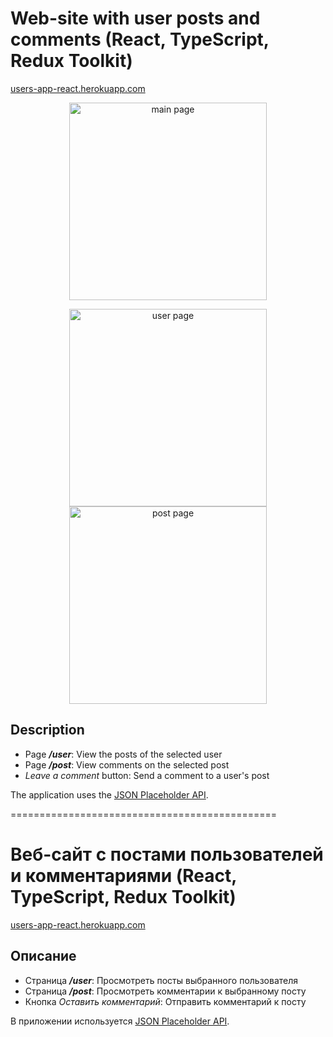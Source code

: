 # Web-site with user posts and comments (React, TypeScript, Redux Toolkit)

[users-app-react.herokuapp.com](https://users-app-react.herokuapp.com/)

<p align="center">
  <img width="316" alt="main page" src="https://user-images.githubusercontent.com/63950558/170697095-550cfb3d-332c-496e-aaca-b94bbc5d6e4d.png">
</p>
<p align="center">
  <img width="316" alt="user page" src="https://user-images.githubusercontent.com/63950558/170697496-2a9ba8e9-28bf-4135-bc9d-7beb2eaca591.png">
  <img width="316" alt="post page" src="https://user-images.githubusercontent.com/63950558/170697924-9db73558-fef8-476d-aef3-fbeabea2608f.png">
</p>

## Description

* Page _**/user**_: View the posts of the selected user
* Page _**/post**_: View comments on the selected post
* _Leave a comment_ button: Send a comment to a user's post

The application uses the [JSON Placeholder API](https://jsonplaceholder.typicode.com/).

==============================================
# Веб-сайт с постами пользователей и комментариями (React, TypeScript, Redux Toolkit)

[users-app-react.herokuapp.com](https://users-app-react.herokuapp.com/)

## Описание

* Страница _**/user**_: Просмотреть посты выбранного пользователя
* Страница _**/post**_: Просмотреть комментарии к выбранному посту
* Кнопка _Оставить комментарий_: Отправить комментарий к посту

В приложении используется [JSON Placeholder API](https://jsonplaceholder.typicode.com/).
